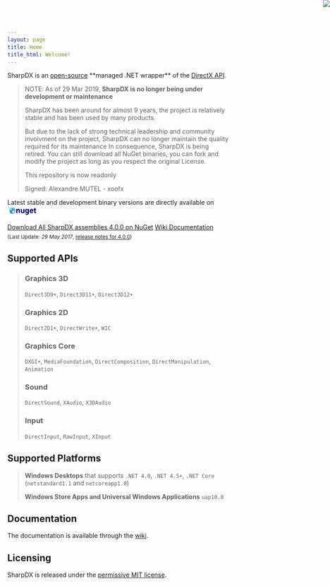 ```yaml
---
layout: page
title: Home
title_html: Welcome!
---
```

<a href="https://github.com/sharpdx/SharpDX">
<img src="/images/forkgithub.png" style="position: absolute; top: 0; right: 0; border: 0; padding: 0; margin: 0; box-shadow: none;"></a>
SharpDX is an <a href="https://github.com/sharpdx/SharpDX" target="_blank">open-source</a> **managed .NET wrapper** of the <a href="https://msdn.microsoft.com/en-us/library/windows/desktop/ee663274%28v=vs.85%29.aspx" target="_blank">DirectX API</a>.

> NOTE: As of 29 Mar 2019, **SharpDX is no longer being under development or maintenance**
>
> SharpDX has been around for almost 9 years, the project is relatively stable and has been used by many products.
>
> But due to the lack of strong technical leadership and community involvment on the project, SharpDX can no longer maintain the quality required for its maintenance
> In consequence, SharpDX is being retired. You can still download all NuGet binaries, you can fork and modify the project as long as you respect the original License.
>
> This repository is now readonly
>
>  Signed: Alexandre MUTEL - xoofx

Latest stable and development binary versions are directly available on <a href="https://www.nuget.org"><img src="https://raw.githubusercontent.com/NuGet/NuGetGallery/master/src/NuGetGallery/Content/Logos/nugetlogo.png" style="display: inline; width: 100px"></a>

<a class="btn btn-lg btn-success" href="https://www.nuget.org/packages?q=Tags%3A%22SharpDX%22">Download All SharpDX assemblies 4.0.0 on NuGet</a>&nbsp;<a class="btn btn-lg btn-primary" href="/wiki">Wiki Documentation</a><br/><sub>(Last Update: *29 May 2017*, <a href="https://github.com/sharpdx/SharpDX/releases/tag/v4.0.0" target="_blank">release notes for 4.0.0</a>)</sub>

## Supported APIs

> ### Graphics 3D
> 
> `Direct3D9+`, `Direct3D11+`, `Direct3D12+`
> 
> ### Graphics 2D
> 
> `Direct2D1+`, `DirectWrite+`, `WIC`
> 
> ### Graphics Core
> 
> `DXGI+`, `MediaFoundation`, `DirectComposition`, `DirectManipulation`, `Animation`
> 
> ### Sound
> 
> `DirectSound`, `XAudio`, `X3DAudio`
> 
> ### Input
> 
> `DirectInput`, `RawInput`, `XInput`

## Supported Platforms

> **Windows Desktops** that supports `.NET 4.0`, `.NET 4.5+`, `.NET Core` (`netstandard1.1` and `netcoreapp1.0`)
>  
> **Windows Store Apps and Universal Windows Applications** `uap10.0`

## Documentation

The documentation is available through the [wiki](/wiki).

## Licensing

SharpDX is released under the [permissive MIT license](https://github.com/sharpdx/SharpDX/blob/master/License.txt).

